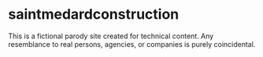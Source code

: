 # saintmedardconstruction
This is a fictional parody site created for technical content. Any resemblance to real persons, agencies, or companies is purely coincidental.
